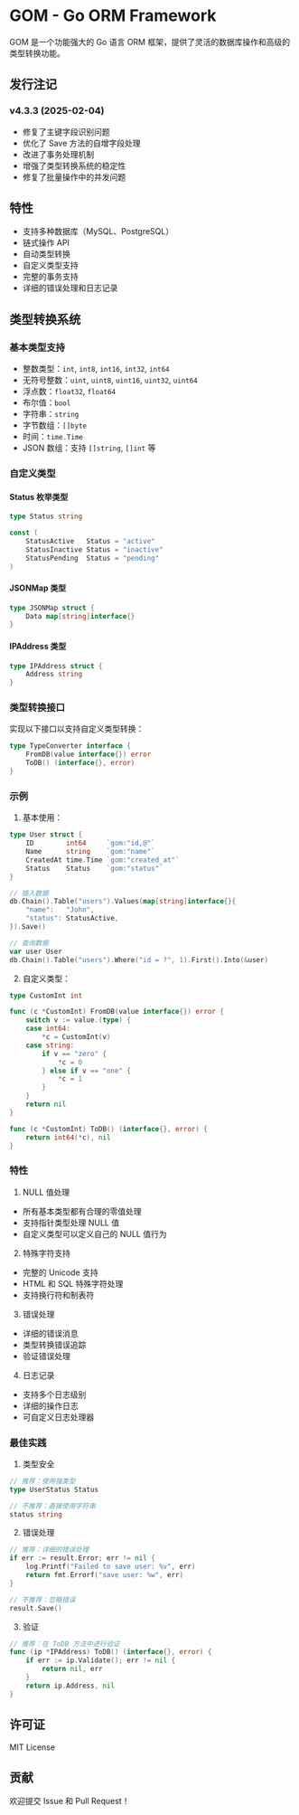 # GOM - Go ORM Framework

GOM 是一个功能强大的 Go 语言 ORM 框架，提供了灵活的数据库操作和高级的类型转换功能。

## 发行注记

### v4.3.3 (2025-02-04)
- 修复了主键字段识别问题
- 优化了 Save 方法的自增字段处理
- 改进了事务处理机制
- 增强了类型转换系统的稳定性
- 修复了批量操作中的并发问题

## 特性

- 支持多种数据库（MySQL、PostgreSQL）
- 链式操作 API
- 自动类型转换
- 自定义类型支持
- 完整的事务支持
- 详细的错误处理和日志记录

## 类型转换系统

### 基本类型支持

- 整数类型：`int`, `int8`, `int16`, `int32`, `int64`
- 无符号整数：`uint`, `uint8`, `uint16`, `uint32`, `uint64`
- 浮点数：`float32`, `float64`
- 布尔值：`bool`
- 字符串：`string`
- 字节数组：`[]byte`
- 时间：`time.Time`
- JSON 数组：支持 `[]string`, `[]int` 等

### 自定义类型

#### Status 枚举类型
```go
type Status string

const (
    StatusActive   Status = "active"
    StatusInactive Status = "inactive"
    StatusPending  Status = "pending"
)
```

#### JSONMap 类型
```go
type JSONMap struct {
    Data map[string]interface{}
}
```

#### IPAddress 类型
```go
type IPAddress struct {
    Address string
}
```

### 类型转换接口

实现以下接口以支持自定义类型转换：

```go
type TypeConverter interface {
    FromDB(value interface{}) error
    ToDB() (interface{}, error)
}
```

### 示例

1. 基本使用：
```go
type User struct {
    ID        int64     `gom:"id,@"`
    Name      string    `gom:"name"`
    CreatedAt time.Time `gom:"created_at"`
    Status    Status    `gom:"status"`
}

// 插入数据
db.Chain().Table("users").Values(map[string]interface{}{
    "name":   "John",
    "status": StatusActive,
}).Save()

// 查询数据
var user User
db.Chain().Table("users").Where("id = ?", 1).First().Into(&user)
```

2. 自定义类型：
```go
type CustomInt int

func (c *CustomInt) FromDB(value interface{}) error {
    switch v := value.(type) {
    case int64:
        *c = CustomInt(v)
    case string:
        if v == "zero" {
            *c = 0
        } else if v == "one" {
            *c = 1
        }
    }
    return nil
}

func (c *CustomInt) ToDB() (interface{}, error) {
    return int64(*c), nil
}
```

### 特性

1. NULL 值处理
- 所有基本类型都有合理的零值处理
- 支持指针类型处理 NULL 值
- 自定义类型可以定义自己的 NULL 值行为

2. 特殊字符支持
- 完整的 Unicode 支持
- HTML 和 SQL 特殊字符处理
- 支持换行符和制表符

3. 错误处理
- 详细的错误消息
- 类型转换错误追踪
- 验证错误处理

4. 日志记录
- 支持多个日志级别
- 详细的操作日志
- 可自定义日志处理器

### 最佳实践

1. 类型安全
```go
// 推荐：使用强类型
type UserStatus Status

// 不推荐：直接使用字符串
status string
```

2. 错误处理
```go
// 推荐：详细的错误处理
if err := result.Error; err != nil {
    log.Printf("Failed to save user: %v", err)
    return fmt.Errorf("save user: %w", err)
}

// 不推荐：忽略错误
result.Save()
```

3. 验证
```go
// 推荐：在 ToDB 方法中进行验证
func (ip *IPAddress) ToDB() (interface{}, error) {
    if err := ip.Validate(); err != nil {
        return nil, err
    }
    return ip.Address, nil
}
```

## 许可证

MIT License

## 贡献

欢迎提交 Issue 和 Pull Request！

